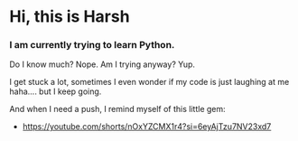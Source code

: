 # Hi, this is Harsh
### I am currently trying to learn Python.
Do I know much? Nope. Am I trying anyway? Yup.

I get stuck a lot, sometimes I even wonder if my code is just laughing at me haha.... but I keep going.

And when I need a push, I remind myself of this little gem:
- https://youtube.com/shorts/nOxYZCMX1r4?si=6eyAjTzu7NV23xd7

